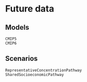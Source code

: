 # Future data

## Models

```@docs
CMIP5
CMIP6
```

## Scenarios

```@docs
RepresentativeConcentrationPathway
SharedSocioeconomicPathway
```


